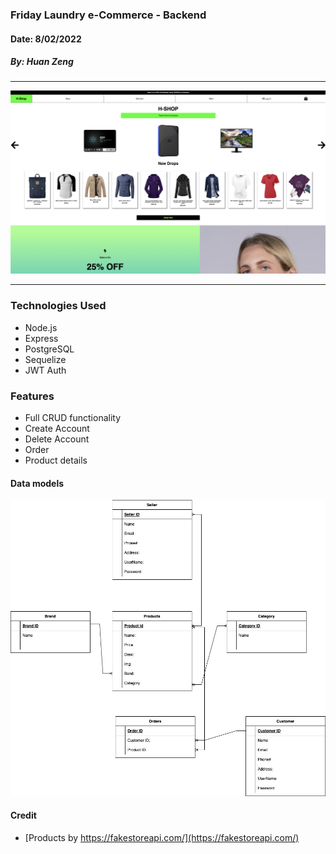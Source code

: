 ### Friday Laundry e-Commerce - Backend

#### Date: 8/02/2022

##### By: Huan Zeng

---

![](./assets/fd.png)

---

### Technologies Used

- Node.js
- Express
- PostgreSQL
- Sequelize
- JWT Auth

### Features

- Full CRUD functionality
- Create Account
- Delete Account
- Order
- Product details

#### Data models

![](./assets/ERD_for_Ecommerce.jpg)

#### Credit

- [Products by https://fakestoreapi.com/](https://fakestoreapi.com/)
